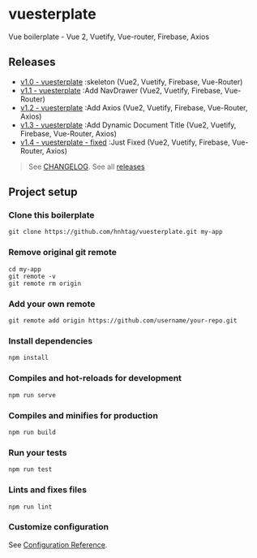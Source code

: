 # vuesterplate

Vue boilerplate - Vue 2, Vuetify, Vue-router, Firebase, Axios

## Releases
-  [v1.0 - vuesterplate](https://github.com/hnhtag/vuesterplate/releases/tag/v1.0) :skeleton (Vue2, Vuetify, Firebase, Vue-Router)
-  [v1.1 - vuesterplate](https://github.com/hnhtag/vuesterplate/releases/tag/v1.1) :Add NavDrawer (Vue2, Vuetify, Firebase, Vue-Router)
-  [v1.2 - vuesterplate](https://github.com/hnhtag/vuesterplate/releases/tag/v1.2) :Add  Axios (Vue2, Vuetify, Firebase, Vue-Router, Axios)
-  [v1.3 - vuesterplate](https://github.com/hnhtag/vuesterplate/releases/tag/v1.3) :Add Dynamic Document Title (Vue2, Vuetify, Firebase, Vue-Router, Axios)
-  [v1.4 - vuesterplate - fixed](https://github.com/hnhtag/vuesterplate/releases/tag/v1.4-fixed) :Just Fixed (Vue2, Vuetify, Firebase, Vue-Router, Axios) 

> See [CHANGELOG](CHANGELOG.md). See all [releases](https://github.com/hnhtag/vuesterplate/releases)

## Project setup

### Clone this boilerplate
```
git clone https://github.com/hnhtag/vuesterplate.git my-app
```

### Remove original git remote
```
cd my-app
git remote -v
git remote rm origin
```

### Add your own remote
```
git remote add origin https://github.com/username/your-repo.git
```

### Install dependencies
```
npm install
```

### Compiles and hot-reloads for development
```
npm run serve
```

### Compiles and minifies for production
```
npm run build
```

### Run your tests
```
npm run test
```

### Lints and fixes files
```
npm run lint
```

### Customize configuration
See [Configuration Reference](https://cli.vuejs.org/config/).
